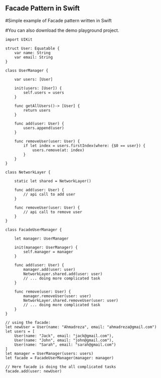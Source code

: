 ## Facade Pattern in Swift

#Simple example of Facade pattern written in Swift

#You can also download the demo playground project.

    import UIKit
    
    struct User: Equatable {
        var name: String
        var email: String
    }
    
    class UserManager {
    
        var users: [User]
    
        init(users: [User]) {
            self.users = users
        }
    
        func getAllUsers()-> [User] {
            return users
        }
    
        func add(user: User) {
            users.append(user)
        }
    
        func removeUser(user: User) {
            if let index = users.firstIndex(where: {$0 == user}) {
                users.remove(at: index)
            }
        }
    }
    
    class NetworkLayer {
    
        static let shared = NetworkLayer()
    
        func add(user: User) {
            // api call to add user
        }
    
        func removeUser(user: User) {
            // api call to remove user
        }
    }
    
    class FacadeUserManager {
    
        let manager: UserManager
    
        init(manager: UserManager) {
            self.manager = manager
        }
    
        func add(user: User) {
            manager.add(user: user)
            NetworkLayer.shared.add(user: user)
            // ... doing more complicated task
        }
    
        func remove(user: User) {
            manager.removeUser(user: user)
            NetworkLayer.shared.removeUser(user: user)
            // ... doing more complicated task
        }
    }
    
    // using the facade:
    let newUser = User(name: "Ahmadreza", email: "ahmadreza@gmail.com")
    let users = [
        User(name: "Jack", email: "jack@gmail.com"),
        User(name: "John", email: "john@gmail.com"),
        User(name: "Sarah", email: "sarah@gmail.com")
    ]
    let manager = UserManager(users: users)
    let facade = FacadeUserManager(manager: manager)
    
    // Here facade is doing the all complicated tasks
    facade.add(user: newUser)
    
